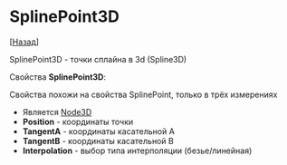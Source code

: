 # SplinePoint3D

[[Назад](@MenuBar.MenuCreate)]

SplinePoint3D - точки сплайна в 3d (Spline3D)

Свойства **SplinePoint3D**:

Свойства похожи на свойства SplinePoint, только в трёх измерениях

* Является [Node3D](@Node.3D.Node3D)
* **Position** - координаты точки
* **TangentA** - координаты касательной A
* **TangentB** - координаты касательной B
* **Interpolation** - выбор типа интерполяции (безье/линейная)
